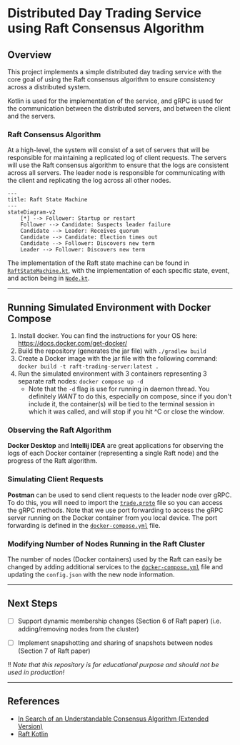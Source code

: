 # Distributed Day Trading Service using Raft Consensus Algorithm

## Overview

This project implements a simple distributed day trading service with the core goal of using the Raft consensus algorithm to ensure consistency across a distributed system.

Kotlin is used for the implementation of the service, and gRPC is used for the communication between the distributed servers, and between the client and the servers.

### Raft Consensus Algorithm
At a high-level, the system will consist of a set of servers that will be responsible for maintaining a replicated log of client requests. 
The servers will use the Raft consensus algorithm to ensure that the logs are consistent across all servers. 
The leader node is responsible for communicating with the client and replicating the log across all other nodes.

```mermaid
---
title: Raft State Machine
---
stateDiagram-v2
    [*] --> Follower: Startup or restart
    Follower --> Candidate: Suspects leader failure
    Candidate --> Leader: Receives quorum
    Candidate --> Candidate: Election times out
    Candidate --> Follower: Discovers new term
    Leader --> Follower: Discovers new term
```

The implementation of the Raft state machine can be found in [`RaftStateMachine.kt`](app/src/main/kotlin/cs416/lambda/capstone/state/RaftStateMachine.kt),
with the implementation of each specific state, event, and action being in [`Node.kt`](app/src/main/kotlin/cs416/lambda/capstone/Node.kt).

---

## Running Simulated Environment with Docker Compose

1. Install docker. You can find the instructions for your OS here: https://docs.docker.com/get-docker/
2. Build the repository (generates the jar file) with `./gradlew build`
3. Create a Docker image with the jar file with the following command: `docker build -t raft-trading-server:latest .`
4. Run the simulated environment with 3 containers representing 3 separate raft nodes: `docker compose up -d`
   - Note that the `-d` flag is use for running in daemon thread. You definitely *WANT* to do this, especially on compose,
    since if you don't include it, the container(s) will be tied to the terminal session in which it was called, 
    and will stop if you hit ^C or close the window. 

### Observing the Raft Algorithm
**Docker Desktop** and **Intellij IDEA** are great applications for observing the logs of each Docker container (representing a single Raft node) and the progress of the Raft algorithm.

### Simulating Client Requests
**Postman** can be used to send client requests to the leader node over gRPC. To do this, you will need to import the [`trade.proto`](app/src/main/proto/trade.proto) file so you can access the gRPC methods.
Note that we use port forwarding to access the gRPC server running on the Docker container from you local device. The port forwarding is defined in the [`docker-compose.yml`](docker-compose.yml) file.

### Modifying Number of Nodes Running in the Raft Cluster
The number of nodes (Docker containers) used by the Raft can easily be changed by adding additional services to the [`docker-compose.yml`](docker-compose.yml) file
and updating the `config.json` with the new node information.

---

## Next Steps
- [ ] Support dynamic membership changes (Section 6 of Raft paper) (i.e. adding/removing nodes from the cluster)

- [ ] Implement snapshotting and sharing of snapshots between nodes (Section 7 of Raft paper)

‼️ _Note that this repository is for educational purpose and should not be used in production!_ 

---

## References
- [In Search of an Understandable Consensus Algorithm
  (Extended Version)](https://raft.github.io/raft.pdf)
- [Raft Kotlin](https://github.com/AChepurnoi/raft-kotlin)
